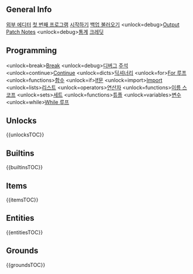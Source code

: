 ## General Info
[외부 에디터](docs/external_editor.md)      [첫 번째 프로그램](docs/first_program.md)      [시작하기](docs/getting_started.md)      [백업 불러오기](docs/backup.md)      <unlock=debug>[Output](docs/output.md)      </unlock>[Patch Notes](docs/patchnotes.md)      <unlock=debug>[통계](docs/stats.md)      </unlock>      [크레딧](docs/credits.md)

## Programming
<unlock=break>[Break](docs/scripting/break.md)      </unlock><unlock=debug>[디버그](docs/scripting/debug.md)      </unlock>[주석](docs/scripting/comments.md)      <unlock=continue>[Continue](docs/scripting/continue.md)      </unlock><unlock=dicts>[딕셔너리](docs/scripting/dicts.md)      </unlock><unlock=for>[For 루프](docs/scripting/for.md)      </unlock><unlock=functions>[함수](docs/scripting/functions.md)      </unlock><unlock=if>[If문](docs/scripting/if.md)      </unlock><unlock=import>[Import](docs/scripting/import.md)      </unlock><unlock=lists>[리스트](docs/scripting/lists.md)      </unlock><unlock=operators>[연산자](docs/scripting/operators.md)      </unlock><unlock=functions>[이름 스코프](docs/scripting/scopes.md)      </unlock><unlock=sets>[세트](docs/scripting/sets.md)      </unlock><unlock=functions>[튜플](docs/scripting/tuples.md)      </unlock><unlock=variables>[변수](docs/scripting/variables.md)      </unlock><unlock=while>[While 루프](docs/scripting/while.md)      </unlock>

## Unlocks
{{unlocksTOC}}

## Builtins
{{builtinsTOC}}

## Items
{{itemsTOC}}

## Entities
{{entitiesTOC}}

## Grounds
{{groundsTOC}}